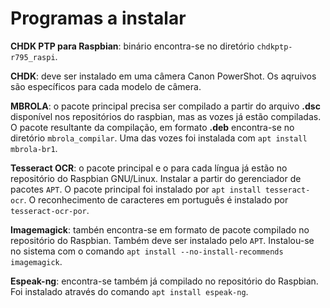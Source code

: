 # Programas a instalar
**CHDK PTP para Raspbian**: binário encontra-se no diretório `chdkptp-r795_raspi`.

**CHDK**: deve ser instalado em uma câmera Canon PowerShot. Os aqruivos são
específicos para cada modelo de câmera.

**MBROLA**: o pacote principal precisa ser compilado a partir do arquivo **.dsc**
disponível nos repositórios do raspbian, mas as vozes já estão compiladas. O
pacote resultante da compilação, em formato **.deb** encontra-se no diretório
`mbrola_compilar`. Uma das vozes foi instalada com `apt install mbrola-br1`.

**Tesseract OCR**: o pacote principal e o para cada língua já estão no repositório
do Raspbian GNU/Linux. Instalar a partir do gerenciador de pacotes `APT`. O
pacote principal foi instalado por `apt install tesseract-ocr`. O reconhecimento
de caracteres em português é instalado por `tesseract-ocr-por`.

**Imagemagick**: tambén encontra-se em formato de pacote compilado no 
repositório do Raspbian. Também deve ser instalado pelo `APT`. Instalou-se no
sistema com o comando `apt install --no-install-recommends imagemagick`.

**Espeak-ng**: encontra-se também já compilado no repositório do Raspbian.
Foi instalado através do comando `apt install espeak-ng`.
